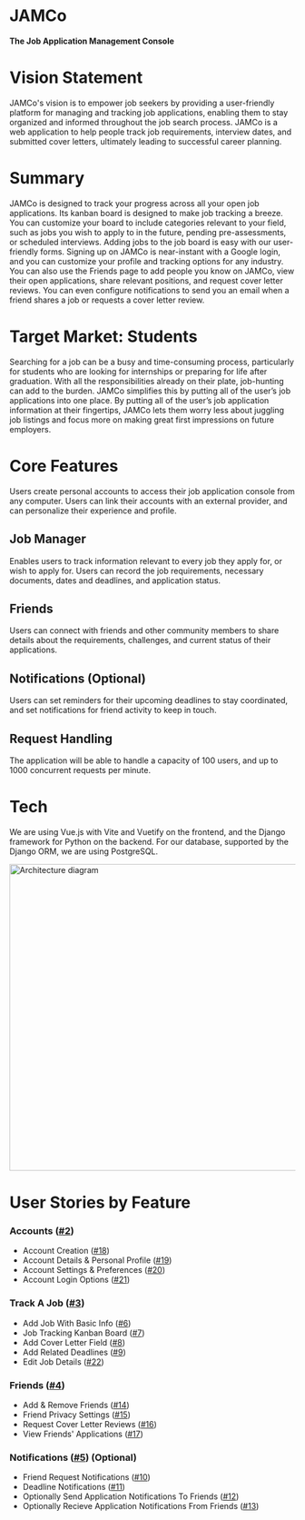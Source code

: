 # JAMCo
**The Job Application Management Console**

# Vision Statement
JAMCo's vision is to empower job seekers by providing a user-friendly platform for managing and tracking job applications, enabling them to stay organized and informed throughout the job search process. JAMCo is a web application to help people track job requirements, interview dates, and submitted cover letters, ultimately leading to successful career planning.

# Summary

JAMCo is designed to track your progress across all your open job applications. Its kanban board is designed to make job tracking a breeze. You can customize your board to include categories relevant to your field, such as jobs you wish to apply to in the future, pending pre-assessments, or scheduled interviews. Adding jobs to the job board is easy with our user-friendly forms. Signing up on JAMCo is near-instant with a Google login, and you can customize your profile and tracking options for any industry. You can also use the Friends page to add people you know on JAMCo, view their open applications, share relevant positions, and request cover letter reviews. You can even configure notifications to send you an email when a friend shares a job or requests a cover letter review.

# Target Market: Students

Searching for a job can be a busy and time-consuming process, particularly for students who are looking for internships or preparing for life after graduation. With all the responsibilities already on their plate, job-hunting can add to the burden. JAMCo simplifies this by putting all of the user’s job applications into one place. By putting all of the user’s job application information at their fingertips, JAMCo lets them worry less about juggling job listings and focus more on making great first impressions on future employers.


# Core Features



Users create personal accounts to access their job application console from any computer. Users can link their accounts with an external provider, and can personalize their experience and profile.

## Job Manager

Enables users to track information relevant to every job they apply for, or wish to apply for. Users can record the job requirements, necessary documents, dates and deadlines, and application status. 

## Friends

Users can connect with friends and other community members to share details about the requirements, challenges, and current status of their applications. 

## Notifications (Optional)

Users can set reminders for their upcoming deadlines to stay coordinated, and set notifications for friend activity to keep in touch. 

## Request Handling

The application will be able to handle a capacity of 100 users, and up to 1000 concurrent requests per minute.

# Tech

We are using Vue.js with Vite and Vuetify on the frontend, and the Django framework for Python on the backend. For our database, supported by the Django ORM, we are using PostgreSQL.

<img width="540" alt="Architecture diagram" src="https://user-images.githubusercontent.com/29902980/214203271-78edec4f-c423-4947-aa91-5e50b6684e0f.png">

# User Stories by Feature

### Accounts ([#2](https://github.com/Speuce/JAMCo/issues/2))

- Account Creation ([#18](https://github.com/Speuce/JAMCo/issues/18))
- Account Details & Personal Profile ([#19](https://github.com/Speuce/JAMCo/issues/19))
- Account Settings & Preferences ([#20](https://github.com/Speuce/JAMCo/issues/20))
- Account Login Options ([#21](https://github.com/Speuce/JAMCo/issues/21))

### Track A Job ([#3](https://github.com/Speuce/JAMCo/issues/3))

- Add Job With Basic Info ([#6](https://github.com/Speuce/JAMCo/issues/6))
- Job Tracking Kanban Board ([#7](https://github.com/Speuce/JAMCo/issues/7))
- Add Cover Letter Field ([#8](https://github.com/Speuce/JAMCo/issues/8))
- Add Related Deadlines ([#9](https://github.com/Speuce/JAMCo/issues/9))
- Edit Job Details ([#22](https://github.com/Speuce/JAMCo/issues/22))

### Friends ([#4](https://github.com/Speuce/JAMCo/issues/4))

- Add & Remove Friends ([#14](https://github.com/Speuce/JAMCo/issues/14))
- Friend Privacy Settings ([#15](https://github.com/Speuce/JAMCo/issues/15))
- Request Cover Letter Reviews ([#16](https://github.com/Speuce/JAMCo/issues/16))
- View Friends' Applications ([#17](https://github.com/Speuce/JAMCo/issues/17))

### Notifications ([#5](https://github.com/Speuce/JAMCo/issues/5)) (Optional)

- Friend Request Notifications ([#10](https://github.com/Speuce/JAMCo/issues/10))
- Deadline Notifications ([#11](https://github.com/Speuce/JAMCo/issues/11))
- Optionally Send Application Notifications To Friends ([#12](https://github.com/Speuce/JAMCo/issues/12))
- Optionally Recieve Application Notifications From Friends ([#13](https://github.com/Speuce/JAMCo/issues/13))
